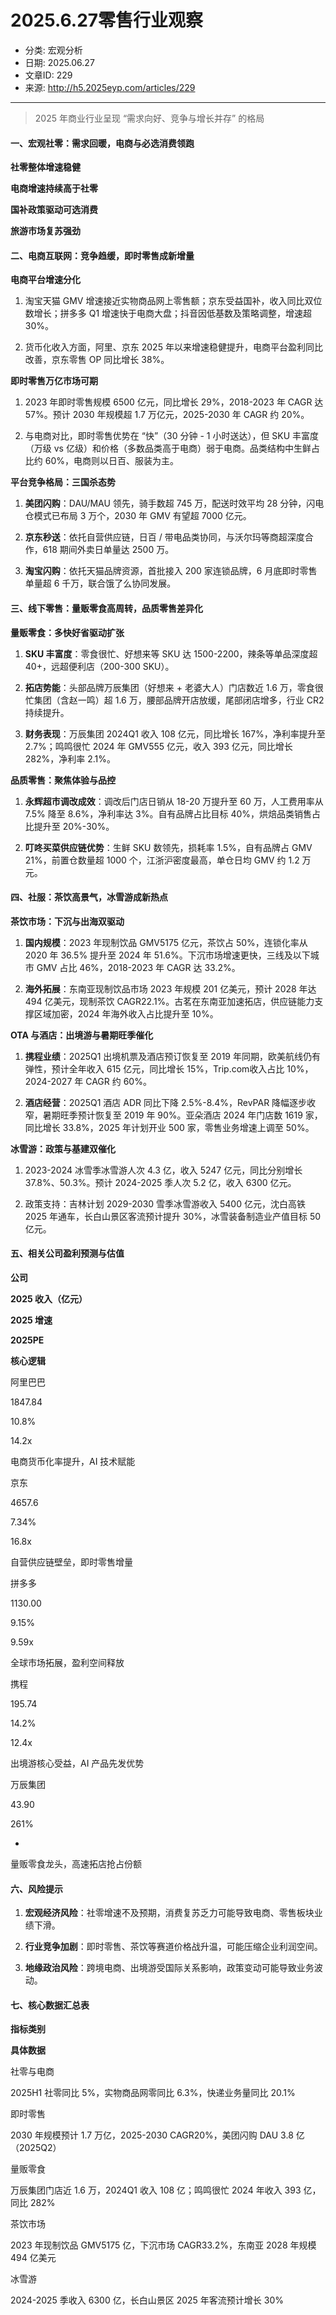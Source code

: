 # 2025.6.27零售行业观察

- 分类: 宏观分析
- 日期: 2025.06.27
- 文章ID: 229
- 来源: http://h5.2025eyp.com/articles/229

---

> 2025 年商业行业呈现 “需求向好、竞争与增长并存” 的格局

#### **一、宏观社零：需求回暖，电商与必选消费领跑**

**社零整体增速稳健**

**电商增速持续高于社零**

**国补政策驱动可选消费**

**旅游市场复苏强劲**

#### **二、电商互联网：竞争趋缓，即时零售成新增量**

**电商平台增速分化**

1. 淘宝天猫 GMV 增速接近实物商品网上零售额；京东受益国补，收入同比双位数增长；拼多多 Q1 增速快于电商大盘；抖音因低基数及策略调整，增速超 30%。

2. 货币化收入方面，阿里、京东 2025 年以来增速稳健提升，电商平台盈利同比改善，京东零售 OP 同比增长 38%。

**即时零售万亿市场可期**

1. 2023 年即时零售规模 6500 亿元，同比增长 29%，2018-2023 年 CAGR 达 57%。预计 2030 年规模超 1.7 万亿元，2025-2030 年 CAGR 约 20%。

2. 与电商对比，即时零售优势在 “快”（30 分钟 - 1 小时送达），但 SKU 丰富度（万级 vs 亿级）和价格（多数品类高于电商）弱于电商。品类结构中生鲜占比约 60%，电商则以日百、服装为主。

**平台竞争格局：三国杀态势**

1. **美团闪购**：DAU/MAU 领先，骑手数超 745 万，配送时效平均 28 分钟，闪电仓模式已布局 3 万个，2030 年 GMV 有望超 7000 亿元。

2. **京东秒送**：依托自营供应链，日百 / 带电品类协同，与沃尔玛等商超深度合作，618 期间外卖日单量达 2500 万。

3. **淘宝闪购**：依托天猫品牌资源，首批接入 200 家连锁品牌，6 月底即时零售单量超 6 千万，联合饿了么协同发展。

#### **三、线下零售：量贩零食高周转，品质零售差异化**

**量贩零食：多快好省驱动扩张**

1. **SKU 丰富度**：零食很忙、好想来等 SKU 达 1500-2200，辣条等单品深度超 40+，远超便利店（200-300 SKU）。

2. **拓店势能**：头部品牌万辰集团（好想来 + 老婆大人）门店数近 1.6 万，零食很忙集团（含赵一鸣）超 1.6 万，腰部品牌开店放缓，尾部闭店增多，行业 CR2 持续提升。

3. **财务表现**：万辰集团 2024Q1 收入 108 亿元，同比增长 167%，净利率提升至 2.7%；鸣鸣很忙 2024 年 GMV555 亿元，收入 393 亿元，同比增长 282%，净利率 2.1%。

**品质零售：聚焦体验与品控**

1. **永辉超市调改成效**：调改后门店日销从 18-20 万提升至 60 万，人工费用率从 7.5% 降至 8.6%，净利率达 3%。自有品牌占比目标 40%，烘焙品类销售占比提升至 20%-30%。

2. **叮咚买菜供应链优势**：生鲜 SKU 数领先，损耗率 1.5%，自有品牌占 GMV 21%，前置仓数量超 1000 个，江浙沪密度最高，单仓日均 GMV 约 1.2 万元。

#### **四、社服：茶饮高景气，冰雪游成新热点**

**茶饮市场：下沉与出海双驱动**

1. **国内规模**：2023 年现制饮品 GMV5175 亿元，茶饮占 50%，连锁化率从 2020 年 36.5% 提升至 2024 年 51.6%。下沉市场增速更快，三线及以下城市 GMV 占比 46%，2018-2023 年 CAGR 达 33.2%。

2. **海外拓展**：东南亚现制饮品市场 2023 年规模 201 亿美元，预计 2028 年达 494 亿美元，现制茶饮 CAGR22.1%。古茗在东南亚加速拓店，供应链能力支撑区域加密，2024 年海外收入占比提升至 10%。

**OTA 与酒店：出境游与暑期旺季催化**

1. **携程业绩**：2025Q1 出境机票及酒店预订恢复至 2019 年同期，欧美航线仍有弹性，预计全年收入 615 亿元，同比增长 15%，Trip.com收入占比 10%，2024-2027 年 CAGR 约 60%。

2. **酒店经营**：2025Q1 酒店 ADR 同比下降 2.5%-8.4%，RevPAR 降幅逐步收窄，暑期旺季预计恢复至 2019 年 90%。亚朵酒店 2024 年门店数 1619 家，同比增长 33.8%，2025 年计划开业 500 家，零售业务增速上调至 50%。

**冰雪游：政策与基建双催化**

1. 2023-2024 冰雪季冰雪游人次 4.3 亿，收入 5247 亿元，同比分别增长 37.8%、50.3%。预计 2024-2025 季人次 5.2 亿，收入 6300 亿元。

2. 政策支持：吉林计划 2029-2030 雪季冰雪游收入 5400 亿元，沈白高铁 2025 年通车，长白山景区客流预计提升 30%，冰雪装备制造业产值目标 50 亿元。

#### **五、相关公司盈利预测与估值**

**公司**

**2025 收入（亿元）**

**2025 增速**

**2025PE**

**核心逻辑**

阿里巴巴

1847.84

10.8%

14.2x

电商货币化率提升，AI 技术赋能

京东

4657.6

7.34%

16.8x

自营供应链壁垒，即时零售增量

拼多多

1130.00

9.15%

9.59x

全球市场拓展，盈利空间释放

携程

195.74

14.2%

12.4x

出境游核心受益，AI 产品先发优势

万辰集团

43.90

261%

-

量贩零食龙头，高速拓店抢占份额

#### **六、风险提示**

1. **宏观经济风险**：社零增速不及预期，消费复苏乏力可能导致电商、零售板块业绩下滑。

2. **行业竞争加剧**：即时零售、茶饮等赛道价格战升温，可能压缩企业利润空间。

3. **地缘政治风险**：跨境电商、出境游受国际关系影响，政策变动可能导致业务波动。

#### **七、核心数据汇总表**

**指标类别**

**具体数据**

社零与电商

2025H1 社零同比 5%，实物商品网零同比 6.3%，快递业务量同比 20.1%

即时零售

2030 年规模预计 1.7 万亿，2025-2030 CAGR20%，美团闪购 DAU 3.8 亿（2025Q2）

量贩零食

万辰集团门店近 1.6 万，2024Q1 收入 108 亿；鸣鸣很忙 2024 年收入 393 亿，同比 282%

茶饮市场

2023 年现制饮品 GMV5175 亿，下沉市场 CAGR33.2%，东南亚 2028 年规模 494 亿美元

冰雪游

2024-2025 季收入 6300 亿，长白山景区 2025 年客流预计增长 30%
